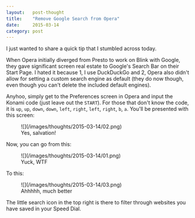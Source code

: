 ```yaml
---
layout:   post-thought
title:    "Remove Google Search from Opera"
date:     2015-03-14
category: post
---
```


I just wanted to share a quick tip that I stumbled across today.

When Opera initially diverged from Presto to work on Blink with Google, they gave significant screen real estate to Google's Search Bar on their Start Page. I hated it because 1, I use DuckDuckGo and 2, Opera also didn't allow for setting a custom search engine as default (they do now though, even though you can't delete the included default engines).

<!--/ ad /-->

Anyhoo, simply get to the Preferences screen in Opera and input the Konami code (just leave out the `START`). For those that don't know the code, it is `up`, `up`, `down`, `down`, `left`, `right`, `left`, `right`, `b`, `a`. You'll be presented with this screen:

<figure>
  ![](/images/thoughts/2015-03-14/02.png)
  <figcaption>Yes, salvation!</figcaption>
</figure>



Now, you can go from this:

<figure>
  ![](/images/thoughts/2015-03-14/01.png)
  <figcaption>Yuck, WTF</figcaption>
</figure>



To this:

<figure>
  ![](/images/thoughts/2015-03-14/03.png)
  <figcaption>Ahhhhh, much better</figcaption>
</figure>



The little search icon in the top right is there to filter through websites you have saved in your Speed Dial.